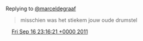 Replying to [@marceldegraaf](https://twitter.com/marceldegraaf/status/114769300560162816)

> misschien was het stiekem jouw oude drumstel

<img src="../../media/tweet.ico" width="12" /> [Fri Sep 16 23:16:21 +0000 2011](https://twitter.com/DromerDenker/status/114840072834125824)